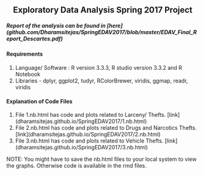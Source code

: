 
<center><h2>Exploratory Data Analysis Spring 2017 Project</h2></center>
<h5>Report of the analysis can be found in [here](github.com/Dharamsitejas/SpringEDAV2017/blob/master/EDAV_Final_Report_Descartes.pdf) </h5>
<h4> Requirements</h4>
<ol>
<li> Language/ Software : R version 3.3.3, R studio version 3.3.2 and R Notebook
<li> Libraries - dplyr, ggplot2, tudyr, RColorBrewer, viridis, ggmap, readr, viridis
</ol>

<h4>  Explanation of Code Files </h4>
<ol>
<li>File 1.nb.html has code and plots related to Larceny/ Thefts. [link](dharamsitejas.github.io/SpringEDAV2017/1.nb.html) 
<li>File 2.nb.html has code and plots related to Drugs and Narcotics Thefts. [link](dharamsitejas.github.io/SpringEDAV2017/2.nb.html) 
<li>File 3.nb.html has code and plots related to Vehicle Thefts. [link](dharamsitejas.github.io/SpringEDAV2017/3.nb.html) 
</ol>

NOTE: You might have to save the nb.html files to your local system to view the graphs. Otherwise code is available in the rmd files.







